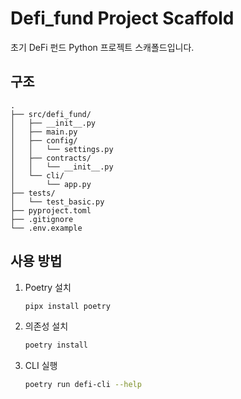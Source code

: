 # Defi_fund Project Scaffold

초기 DeFi 펀드 Python 프로젝트 스캐폴드입니다.

## 구조
```
.
├── src/defi_fund/
│   ├── __init__.py
│   ├── main.py
│   ├── config/
│   │   └── settings.py
│   ├── contracts/
│   │   └── __init__.py
│   └── cli/
│       └── app.py
├── tests/
│   └── test_basic.py
├── pyproject.toml
├── .gitignore
└── .env.example
```

## 사용 방법
1. Poetry 설치
   ```bash
   pipx install poetry
   ```
2. 의존성 설치
   ```bash
   poetry install
   ```
3. CLI 실행
   ```bash
   poetry run defi-cli --help
   ```
